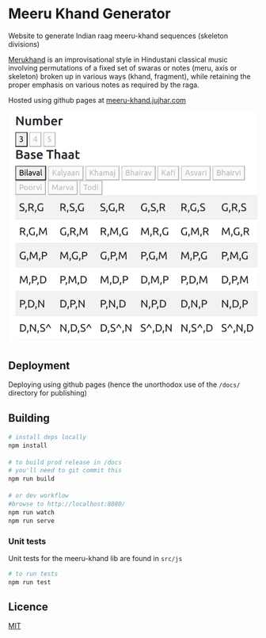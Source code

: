 # Meeru Khand Generator

Website to generate Indian raag meeru-khand sequences (skeleton divisions)

[Merukhand](https://en.wikipedia.org/wiki/Merukhand) is an improvisational style in Hindustani classical music involving permutations of a fixed set of swaras or notes (meru, axis or skeleton) broken up in various ways (khand, fragment), while retaining the proper emphasis on various notes as required by the raga.</p>

Hosted using github pages at [meeru-khand.jujhar.com](https://meeru-khand.jujhar.com)

![example output](table.png)

## Deployment

Deploying using github pages (hence the unorthodox use of the `/docs/` directory for publishing)

## Building

```bash
# install deps locally
npm install

# to build prod release in /docs
# you'll need to git commit this
npm run build

# or dev workflow
#browse to http://localhost:8080/
npm run watch
npm run serve
```

### Unit tests

Unit tests for the meeru-khand lib are found in `src/js`

```bash
# to run tests
npm run test
```

## Licence

[MIT](LICENSE)
